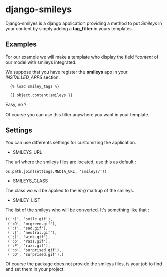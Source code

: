 django-smileys
==============

Django-smilyes is a django application providing a method to put *Smileys* in your content
by simply adding a **tag_filter** in yours templates.

Examples
--------

For our example we will make a template who display the field **content* of our
model with smileys integrated.

We suppose that you have register the **smileys** app in your *INSTALLED_APPS* section.

      {% load smiley_tags %}
      
      {{ object.content|smileys }}


Easy, no ?

Of course you can use this filter anywhere you want in your template.

Settings
--------

You can use differents settings for customizing the application.

* SMILEYS_URL

The url where the smileys files are located, use this as default :

    os.path.join(settings.MEDIA_URL, 'smileys/'))

* SMILEYS_CLASS

The class wo will be applied to the *img* markup of the smileys.

* SMILEY_LIST

The list of the smileys who will be converted. It's something like that :

    ((':)', 'smile.gif'),
     (':D', 'mrgreen.gif'),
     (':(', 'sad.gif'),
     (':|', 'neutral.gif'),
     (';)', 'wink.gif'),
     (':p', 'razz.gif'),
     (':P', 'razz.gif'),
     (':o', 'surprised.gif'),
     (':O', 'surprised.gif'),)

Of course the package does not provide the smileys files, 
is your job to find and set them in your project.